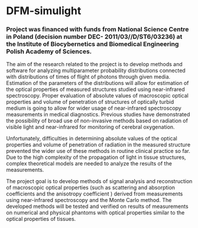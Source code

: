 # DFM-simulight

### Project was financed with funds from National Science Centre in Poland (decision number DEC- 2011/03//D/ST6/03236) at the Institute of Biocybernetics and Biomedical Engineering Polish Academy of Sciences.

The aim of the research related to the project is to develop methods and software for analyzing multiparameter probability distributions connected with distributions of times of flight of photons through given media. Estimation of the parameters of the distributions will allow for estimation of the optical properties of measured structures studied using near-infrared spectroscopy. Proper evaluation of absolute values of macroscopic optical properties and volume of penetration of structures of optically turbid medium is going to allow for wider usage of near-infrared spectroscopy measurements in medical diagnostics. 
Previous studies have demonstrated the possibility of broad use of non-invasive methods based on radiation of visible light and near-infrared for monitoring of cerebral oxygenation.
 
Unfortunately, difficulties in determining absolute values of the optical properties and volume of penetration of radiation in the measured structure prevented the wider use of these methods in routine clinical practice so far. Due to the high complexity of the propagation of light in tissue structures, complex theoretical models are needed to analyze the results of the  measurements. 

The project goal is to develop methods of signal analysis and reconstruction of macroscopic optical properties (such as scattering and absorption coefficients and the anisotropy coefficient ) derived from measurements using near-infrared spectroscopy and the Monte Carlo method. The developed methods will be tested and verified on results of measurements on numerical and physical phantoms with optical properties similar to the optical properties of tissues.
